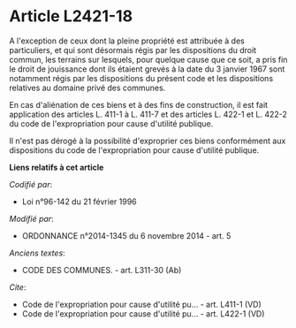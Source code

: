 # Article L2421-18

A l'exception de ceux dont la pleine propriété est attribuée à des particuliers, et qui sont désormais régis par les
dispositions du droit commun, les terrains sur lesquels, pour quelque cause que ce soit, a pris fin le droit de jouissance
dont ils étaient grevés à la date du 3 janvier 1967 sont notamment régis par les dispositions du présent code et les
dispositions relatives au domaine privé des communes. 

En cas d'aliénation de ces biens et à des fins de construction, il est fait application des articles L. 411-1 à L. 411-7 et
des articles L. 422-1 et L. 422-2 du code de l'expropriation pour cause d'utilité publique. 

Il n'est pas dérogé à la possibilité d'exproprier ces biens conformément aux dispositions du code de l'expropriation pour
cause d'utilité publique.

**Liens relatifs à cet article**

_Codifié par_:

  - Loi n°96-142 du 21 février 1996

_Modifié par_:

  - ORDONNANCE n°2014-1345 du 6 novembre 2014 - art. 5

_Anciens textes_:

  - CODE DES COMMUNES. - art. L311-30 (Ab)

_Cite_:

  - Code de l'expropriation pour cause d'utilité pu... - art. L411-1 (VD)
  - Code de l'expropriation pour cause d'utilité pu... - art. L422-1 (VD)
